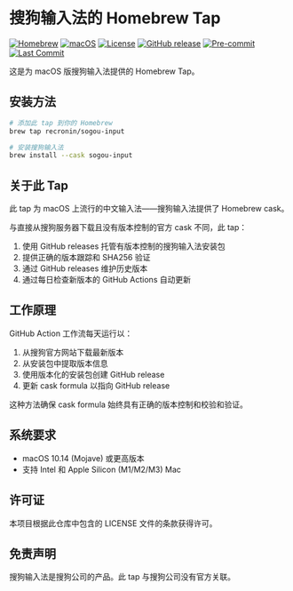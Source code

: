 # 搜狗输入法的 Homebrew Tap

[![Homebrew](https://img.shields.io/badge/Homebrew-Tap-orange)](https://brew.sh)
[![macOS](https://img.shields.io/badge/platform-macOS-blue)](https://www.apple.com/macos)
[![License](https://img.shields.io/github/license/recronin/homebrew-sogou-input)](https://github.com/recronin/homebrew-sogou-input/blob/master/LICENSE)
[![GitHub release](https://img.shields.io/github/v/release/recronin/homebrew-sogou-input)](https://github.com/recronin/homebrew-sogou-input/releases)
[![Pre-commit](https://img.shields.io/badge/pre--commit-enabled-brightgreen)](https://github.com/recronin/homebrew-sogou-input/blob/master/.githooks/pre-commit)
[![Last Commit](https://img.shields.io/github/last-commit/recronin/homebrew-sogou-input)](https://github.com/recronin/homebrew-sogou-input/commits/master)

这是为 macOS 版搜狗输入法提供的 Homebrew Tap。

## 安装方法

```bash
# 添加此 tap 到你的 Homebrew
brew tap recronin/sogou-input

# 安装搜狗输入法
brew install --cask sogou-input
```

## 关于此 Tap

此 tap 为 macOS 上流行的中文输入法——搜狗输入法提供了 Homebrew cask。

与直接从搜狗服务器下载且没有版本控制的官方 cask 不同，此 tap：

1. 使用 GitHub releases 托管有版本控制的搜狗输入法安装包
2. 提供正确的版本跟踪和 SHA256 验证
3. 通过 GitHub releases 维护历史版本
4. 通过每日检查新版本的 GitHub Actions 自动更新

## 工作原理

GitHub Action 工作流每天运行以：

1. 从搜狗官方网站下载最新版本
2. 从安装包中提取版本信息
3. 使用版本化的安装包创建 GitHub release
4. 更新 cask formula 以指向 GitHub release

这种方法确保 cask formula 始终具有正确的版本控制和校验和验证。

## 系统要求

- macOS 10.14 (Mojave) 或更高版本
- 支持 Intel 和 Apple Silicon (M1/M2/M3) Mac

## 许可证

本项目根据此仓库中包含的 LICENSE 文件的条款获得许可。

## 免责声明

搜狗输入法是搜狗公司的产品。此 tap 与搜狗公司没有官方关联。
